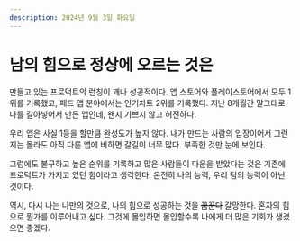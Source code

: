 ```yaml
---
description: 2024년 9월 3일 화요일
---
```


# 남의 힘으로 정상에 오르는 것은

만들고 있는 프로덕트의 런칭이 꽤나 성공적이다. 앱 스토어와 플레이스토어에서 모두 1위를 기록했고, 패드 앱 분야에서는 인기차트 2위를 기록했다. 지난 8개월간 말그대로 나를 갈아넣어서 만든 앱인데, 왠지 기쁘지 않고 허전하다.&#x20;

우리 앱은 사실 1등을 할만큼 완성도가 높지 않다. 내가 만드는 사람의 입장이어서 그런지는 몰라도 아직 다른 앱에 비하면 갈길이 너무 많다. 부족한 것만 눈에 보인다.&#x20;

그럼에도 불구하고 높은 순위를 기록하고 많은 사람들이 다운을 받았다는 것은 기존에 프로덕트가 가지고 있던 힘이라고 생각한다. 온전히 나의 능력, 우리 팀의 능력이 아닌 것이다.&#x20;

역시, 다시 나는 나만의 것으로, 나의 힘으로 성공하는 것을 ~~꿈꾼다~~ 갈망한다. 혼자의 힘으로 뭔가를 이루어내고 싶다. 그것에 몰입하면 몰입할수록 나에게 더 많은 기회가 생겼으면 좋겠다.&#x20;
